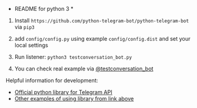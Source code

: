 * README for python 3 *

1. Install `https://github.com/python-telegram-bot/python-telegram-bot` via `pip3`

2. add `config/config.py` using example `config/config.dist` and set your local settings

3. Run listener: `python3 testconversation_bot.py`

4. You can check real example via [@testconversation_bot](https://t.me/testconversation_bot)

Helpful information for development:
- [Official python library for Telegram API](https://python-telegram-bot.readthedocs.io/en/stable/)
- [Other examples of using library from link above](https://github.com/python-telegram-bot/python-telegram-bot/tree/master/examples)
